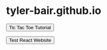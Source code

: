 # tyler-bair.github.io

<form action="https://tyler-bair.github.io/my-app">
    <input type="submit" value="Tic Tac Toe Tutorial" />
</form>


<form action="https://tyler-bair.github.io/testSite">
    <input type="submit" value="Test React Website" />
</form>
